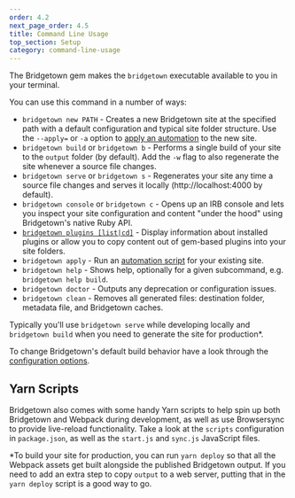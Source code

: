 ```yaml
---
order: 4.2
next_page_order: 4.5
title: Command Line Usage
top_section: Setup
category: command-line-usage
---
```


The Bridgetown gem makes the `bridgetown` executable available to you in your terminal.

You can use this command in a number of ways:

* `bridgetown new PATH` - Creates a new Bridgetown site at the specified path with a default configuration and typical site folder structure. Use the `--apply=` or `-a` option to [apply an automation](/docs/automations) to the new site.
* `bridgetown build` or `bridgetown b` - Performs a single build of your site to the `output` folder (by default). Add the `-w` flag to also regenerate the site whenever a source file changes.
* `bridgetown serve` or `bridgetown s` - Regenerates your site any time a source file
  changes and serves it locally (http://localhost:4000 by default).
* `bridgetown console` or `bridgetown c` - Opens up an IRB console and lets you
  inspect your site configuration and content "under the hood" using
  Bridgetown's native Ruby API.
* [`bridgetown plugins [list|cd]`](/docs/commands/plugins) - Display information about installed plugins or allow you to copy content out of gem-based plugins into your site folders.
* `bridgetown apply` - Run an [automation script](/docs/automations) for your existing site.
* `bridgetown help` - Shows help, optionally for a given subcommand, e.g. `bridgetown help build`.
* `bridgetown doctor` - Outputs any deprecation or configuration issues.
* `bridgetown clean` - Removes all generated files: destination folder, metadata file, and Bridgetown caches.

Typically you'll use `bridgetown serve` while developing locally and
`bridgetown build` when you need to generate the site for production*.

To change Bridgetown's default build behavior have a look through the [configuration options](/docs/configuration).

## Yarn Scripts

Bridgetown also comes with some handy Yarn scripts to help spin up both Bridgetown
and Webpack during development, as well as use Browsersync to provide live-reload
functionality. Take a look at the `scripts` configuration in `package.json`, as well as
the `start.js` and `sync.js` JavaScript files.

\*To build your site for production, you can run `yarn deploy` so that all the
Webpack assets get built alongside the published Bridgetown output. If you need to add
an extra step to copy `output` to a web server, putting that in the `yarn deploy` script
is a good way to go.
